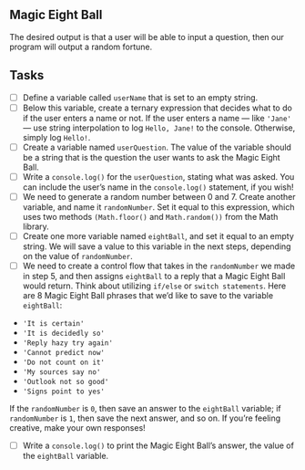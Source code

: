 ## Magic Eight Ball
The desired output is that a user will be able to input a question, then our program will output a random fortune.

## Tasks
- [ ] Define a variable called `userName` that is set to an empty string.
- [ ] Below this variable, create a ternary expression that decides what to do if the user enters a name or not. If the user enters a name — like `'Jane'` — use string interpolation to log `Hello, Jane!` to the console. Otherwise, simply log `Hello!`.
- [ ] Create a variable named `userQuestion`. The value of the variable should be a string that is the question the user wants to ask the Magic Eight Ball.
- [ ] Write a `console.log()` for the `userQuestion`, stating what was asked. You can include the user’s name in the `console.log()` statement, if you wish!
- [ ] We need to generate a random number between 0 and 7. Create another variable, and name it `randomNumber`. Set it equal to this expression, which uses two methods `(Math.floor()` and `Math.random())` from the Math library.
- [ ] Create one more variable named `eightBall`, and set it equal to an empty string. We will save a value to this variable in the next steps, depending on the value of `randomNumber`.
- [ ] We need to create a control flow that takes in the `randomNumber` we made in step 5, and then assigns `eightBall` to a reply that a Magic Eight Ball would return. Think about utilizing `if/else` or `switch statements`. Here are 8 Magic Eight Ball phrases that we’d like to save to the variable `eightBall`:

- `'It is certain'`
- `'It is decidedly so'`
- `'Reply hazy try again'`
- `'Cannot predict now'`
- `'Do not count on it'`
- `'My sources say no'`
- `'Outlook not so good'`
- `'Signs point to yes'`

If the `randomNumber` is `0`, then save an answer to the `eightBall` variable; if `randomNumber` is `1`, then save the next answer, and so on. If you’re feeling creative, make your own responses!
- [ ] Write a `console.log()` to print the Magic Eight Ball’s answer, the value of the `eightBall` variable.



